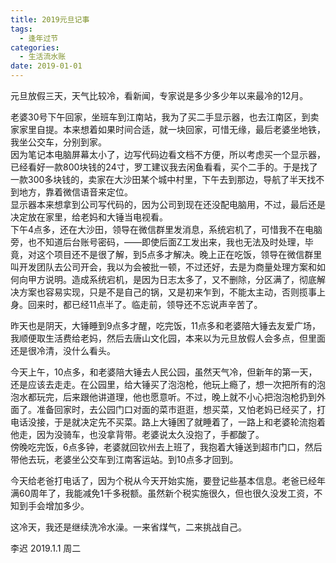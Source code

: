 ```yaml
---
title: 2019元旦记事
tags:
  - 逢年过节
categories:
  - 生活流水账
date: 2019-01-01
---
```


元旦放假三天，天气比较冷，看新闻，专家说是多少多少年以来最冷的12月。  
<!-- more --> 

老婆30号下午回家，坐班车到江南站，我为了买二手显示器，也去江南区，到卖家家里自提。本来想着如果时间合适，就一块回家，可惜无缘，最后老婆坐地铁，我坐公交车，分别到家。  
因为笔记本电脑屏幕太小了，边写代码边看文档不方便，所以考虑买一个显示器，已经看好一款800块钱的24寸，罗工建议我去闲鱼看看，买个二手的。于是找了一款300多块钱的，卖家在大沙田某个城中村里，下午去到那边，导航了半天找不到地方，靠着微信语音来定位。  
显示器本来想拿到公司写代码的，因为公司到现在还没配电脑用，不过，最后还是决定放在家里，给老妈和大锤当电视看。  
下午4点多，还在大沙田，领导在微信群里发消息，系统宕机了，可惜我不在电脑旁，也不知道后台账号密码，——即使后面Z工发出来，我也无法及时处理，毕竟，对这个项目还不是很了解，到5点多才解决。晚上正在吃饭，领导在微信群里叫开发团队去公司开会，我以为会被批一顿，不过还好，去是为商量处理方案和如何向甲方说明。造成系统宕机，是因为日志太多了，又不删除，分区满了，彻底解决方案也容易实现，只是不是自己的锅，又是初来乍到，不能太主动，否则揽事上身。回来时，都已经11点半了。临走前，领导还不忘说声辛苦了。

昨天也是阴天，大锤睡到9点多才醒，吃完饭，11点多和老婆陪大锤去友爱广场，我顺便取生活费给老妈，然后去唐山文化园，本来以为元旦放假人会多点，但里面还是很冷清，没什么看头。  

今天上午，10点多，和老婆陪大锤去人民公园，虽然天气冷，但新年的第一天，还是应该去走走。在公园里，给大锤买了泡泡枪，他玩上瘾了，想一次把所有的泡泡水都玩完，后来跟他讲道理，他也愿意听。不过，晚上就不小心把泡泡枪扔到外面了。准备回家时，去公园门口对面的菜市逛逛，想买菜，又怕老妈已经买了，打电话没接，于是就决定先不买菜。路上大锤困了就睡着了，一路上和老婆轮流抱着他走，因为没骑车，也没拿背带。老婆说太久没抱了，手都酸了。  
傍晚吃完饭，6点多钟，老婆就回钦州去上班了，我抱着大锤送到超市门口，然后带他去玩，老婆坐公交车到江南客运站。到10点多才回到。  

今天给老爸打电话了，因为个税从今天开始实施，要登记些基本信息。老爸已经年满60周年了，我能减免1千多税额。虽然新个税实施很久，但也很久没发工资，不知到手会增加多少。

这冷天，我还是继续洗冷水澡。一来省煤气，二来挑战自己。

李迟 2019.1.1 周二